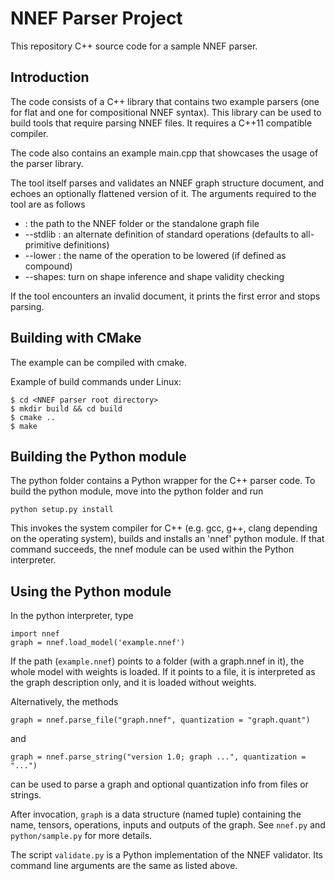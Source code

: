 NNEF Parser Project
==========================

This repository C++ source code for a sample NNEF parser.

Introduction
------------

The code consists of a C++ library that contains two example parsers (one for
flat and one for compositional NNEF syntax). This library can be used to build tools
that require parsing NNEF files. It requires a C++11 compatible compiler.

The code also contains an example main.cpp that showcases the usage of the parser library.

The tool itself parses and validates an NNEF graph structure document, and echoes an
optionally flattened version of it. The arguments required to the tool are as follows
* <path>: the path to the NNEF folder or the standalone graph file
* --stdlib <file-name>: an alternate definition of standard operations (defaults to all-primitive definitions)
* --lower <op-name>: the name of the operation to be lowered (if defined as compound)
* --shapes: turn on shape inference and shape validity checking

If the tool encounters an invalid document, it prints the first error and stops parsing.


Building with CMake
-------------------

The example can be compiled with cmake.

Example of build commands under Linux:
````
$ cd <NNEF parser root directory>
$ mkdir build && cd build
$ cmake ..
$ make
````

Building the Python module
--------------------------

The python folder contains a Python wrapper for the C++ parser code. To build the python module, move into the python folder and run

`python setup.py install`

This invokes the system compiler for C++ (e.g. gcc, g++, clang depending on the operating system), 
builds and installs an 'nnef' python module. If that command succeeds, the nnef module can be used
within the Python interpreter.

Using the Python module
-----------------------

In the python interpreter, type

````
import nnef
graph = nnef.load_model('example.nnef')
````

If the path (`example.nnef`) points to a folder (with a graph.nnef in it), the whole model with weights is loaded. 
If it points to a file, it is interpreted as the graph description only, and it is loaded without weights.

Alternatively, the methods

```
graph = nnef.parse_file("graph.nnef", quantization = "graph.quant")
```

and

```
graph = nnef.parse_string("version 1.0; graph ...", quantization = "...")
```

can be used to parse a graph and optional quantization info from files or strings.

After invocation, `graph` is a data structure (named tuple) containing the name, tensors, operations, inputs and outputs of the graph. See `nnef.py` and `python/sample.py` for more details.

The script `validate.py` is a Python implementation of the NNEF validator. Its command line arguments are the same as listed above.
